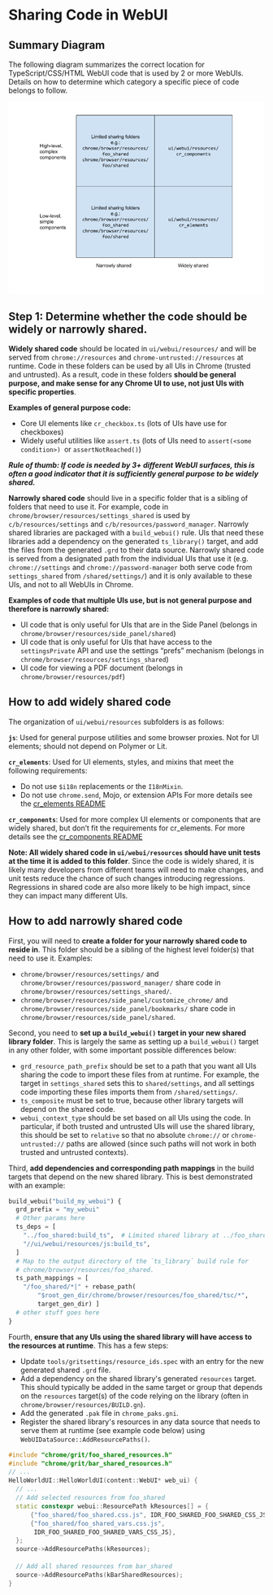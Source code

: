 <style>
.doc h1 {
  margin: 0;
}

.doc h3,
.doc h4 {
  font-weight: bold;
}

.doc h4 {
  font-style: italic;
}
</style>

# **Sharing Code in WebUI**

## **Summary Diagram**

The following diagram summarizes the correct location for TypeScript/CSS/HTML
WebUI code that is used by 2 or more WebUIs. Details on how to determine which
category a specific piece of code belongs to follow.

![WebUI code sharing diagram](images/webui_code_sharing.png)

## **Step 1: Determine whether the code should be widely or narrowly shared.**

**Widely shared code** should be located in `ui/webui/resources/` and will be
served from `chrome://resources` and `chrome-untrusted://resources` at runtime.
Code in these folders can be used by all UIs in Chrome (trusted and untrusted).
As a result, code in these folders **should be general purpose, and make sense
for any Chrome UI to use, not just UIs with specific properties**.

**Examples of general purpose code:**

*   Core UI elements like `cr_checkbox.ts` (lots of UIs have use for checkboxes)
*   Widely useful utilities like `assert.ts` (lots of UIs need to
    `assert(<some condition>) `or `assertNotReached()`)

***Rule of thumb: If code is needed by 3+ different WebUI surfaces, this
is often a good indicator that it is sufficiently general purpose to be widely
shared.***

**Narrowly shared code** should live in a specific folder that is a sibling of
folders that need to use it. For example, code in
`chrome/browser/resources/settings_shared` is used by `c/b/resources/settings`
and `c/b/resources/password_manager`. Narrowly shared libraries are packaged
with a `build_webui()` rule. UIs that need these libraries add a dependency on
the generated `ts_library()` target, and add the files from the generated `.grd`
to their data source.  Narrowly shared code is served from a designated path
from the individual UIs that use it (e.g. `chrome://settings` and
`chrome://password-manager` both serve code from `settings_shared` from
`/shared/settings/`) and it is only available to these UIs, and not to all
WebUIs in Chrome.

**Examples of code that multiple UIs use, but is not general purpose and
therefore is narrowly shared:**

*   UI code that is only useful for UIs that are in the Side Panel (belongs in
    `chrome/browser/resources/side_panel/shared`)
*   UI code that is only useful for UIs that have access to the
    `settingsPrivate` API and use the settings “prefs” mechanism (belongs in
    `chrome/browser/resources/settings_shared`)
*   UI code for viewing a PDF document (belongs in
    `chrome/browser/resources/pdf`)

## **How to add widely shared code**

The organization of `ui/webui/resources` subfolders is as follows:

**`js`**:
Used for general purpose utilities and some browser proxies.
Not for UI elements; should not depend on Polymer or Lit.

**`cr_elements`**:
Used for UI elements, styles, and mixins that meet the following requirements:
* Do not use `$i18n` replacements or the `I18nMixin`.
* Do not use `chrome.send`, Mojo, or extension APIs
For more details see the [cr_elements README](https://chromium.googlesource.com/chromium/src/+/main/ui/webui/resources/cr_elements/README.md)

**`cr_components`**:
Used for more complex UI elements or components that are widely shared, but
don’t fit the requirements for cr_elements. For more details see the
[cr_components README](https://chromium.googlesource.com/chromium/src/+/main/ui/webui/resources/cr_components/README.md)

**Note: All widely shared code in `ui/webui/resources` should have unit tests
at the time it is added to this folder**. Since the code is widely shared, it
is likely many developers from different teams will need to make changes, and
unit tests reduce the chance of such changes introducing regressions.
Regressions in shared code are also more likely to be high impact, since they
can impact many different UIs.

## **How to add narrowly shared code**

First, you will need to **create a folder for your narrowly shared code to
reside in**. This folder should be a sibling of the highest level folder(s)
that need to use it. Examples:

*   `chrome/browser/resources/settings/` and
    `chrome/browser/resources/password_manager/` share code in
    `chrome/browser/resources/settings_shared/`.
*   `chrome/browser/resources/side_panel/customize_chrome/` and
    `chrome/browser/resources/side_panel/bookmarks/` share code in
    `chrome/browser/resources/side_panel/shared`.

Second, you need to **set up a `build_webui()` target in your new shared
library folder**. This is largely the same as setting up a `build_webui()`
target in any other folder, with some important possible differences below:

*    `grd_resource_path_prefix` should be set to a path that you want all
     UIs sharing the code to import these files from at runtime. For example,
     the target in `settings_shared` sets this to `shared/settings`, and all
     settings code importing these files imports them from
     `/shared/settings/`.
*    `ts_composite` must be set to true, because other library targets will
     depend on the shared code.
*    `webui_context_type` should be set based on all UIs using the code. In
     particular, if both trusted and untrusted UIs will use the shared
     library, this should be set to `relative` so that no absolute `chrome://`
     or `chrome-untrusted://` paths are allowed (since such paths will not
     work in both trusted and untrusted contexts).

Third, **add dependencies and corresponding path mappings** in the build
targets that depend on the new shared library. This is best demonstrated with
an example:

```python
build_webui("build_my_webui") {
  grd_prefix = "my_webui"
  # Other params here
  ts_deps = [
    "../foo_shared:build_ts",  # Limited shared library at ../foo_shared
    "//ui/webui/resources/js:build_ts",
  ]
  # Map to the output directory of the `ts_library` build rule for
  # chrome/browser/resources/foo_shared.
  ts_path_mappings = [
    "/foo_shared/*|" + rebase_path(
        "$root_gen_dir/chrome/browser/resources/foo_shared/tsc/*",
        target_gen_dir) ]
  # other stuff goes here
}
```

Fourth, **ensure that any UIs using the shared library will have access to the
resources at runtime**. This has a few steps:
*   Update `tools/gritsettings/resource_ids.spec` with an entry for the new
    generated shared `.grd` file.
*   Add a dependency on the shared library's generated `resources` target.
    This should typically be added in the same target or group that depends
    on the `resources` target(s) of the code relying on the library (often
    in `chrome/browser/resources/BUILD.gn`).
*   Add the generated `.pak` file in `chrome_paks.gni`.
*   Register the shared library's resources in any data source that needs to
    serve them at runtime (see example code below) using
    `WebUIDataSource::AddResourcePaths()`.

```cpp
#include "chrome/grit/foo_shared_resources.h"
#include "chrome/grit/bar_shared_resources.h"
// ...
HelloWorldUI::HelloWorldUI(content::WebUI* web_ui) {
  // ...
  // Add selected resources from foo_shared
  static constexpr webui::ResourcePath kResources[] = {
      {"foo_shared/foo_shared.css.js", IDR_FOO_SHARED_FOO_SHARED_CSS_JS},
      {"foo_shared/foo_shared_vars.css.js",
       IDR_FOO_SHARED_FOO_SHARED_VARS_CSS_JS},
  };
  source->AddResourcePaths(kResources);

  // Add all shared resources from bar_shared
  source->AddResourcePaths(kBarSharedResources);
}
```
